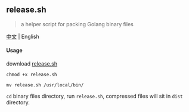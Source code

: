 ## release.sh
> a helper script for packing Golang binary files

[中文](./README.md) | English

#### Usage

download [release.sh](./release.sh)

`chmod +x release.sh`

`mv release.sh /usr/local/bin/`

`cd` binary files directory, run `release.sh`, compressed files will sit in `dist` directory.

